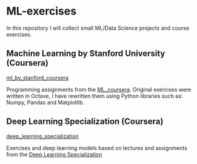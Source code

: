 # ML-exercises

In this repository I will collect small ML/Data Science projects and course exercises. 

## Machine Learning by Stanford University (Coursera)
[ml_by_stanford_coursera](ml_by_stanford_coursera)

Programming assignments from the [ML_coursera](https://www.coursera.org/learn/machine-learning?). Original exercises were written in Octave, I have rewritten them using Python libraries such as: Numpy, Pandas and Matplotlib. 

## Deep Learning Specialization (Coursera)
[deep_learning_specialization](deep_neural_network)

Exercises and deep learning models based on lectures and assignments from the [Deep Learning Specialization](https://www.coursera.org/specializations/deep-learning?)
